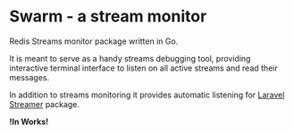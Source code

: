 # Swarm - a stream monitor

Redis Streams monitor package written in Go.

It is meant to serve as a handy streams debugging tool, providing interactive terminal
interface to listen on all active streams and read their messages.

In addition to streams monitoring it provides automatic listening for [Laravel Streamer](https://github.com/prwnr/laravel-streamer) package.

**!In Works!** 